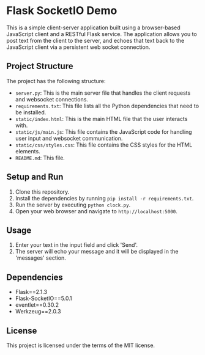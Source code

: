 # Flask SocketIO Demo

This is a simple client-server application built using a browser-based JavaScript client and a RESTful Flask service. The application allows you to post text from the client to the server, and echoes that text back to the JavaScript client via a persistent web socket connection.

## Project Structure

The project has the following structure:

- `server.py`: This is the main server file that handles the client requests and websocket connections.
- `requirements.txt`: This file lists all the Python dependencies that need to be installed.
- `static/index.html`: This is the main HTML file that the user interacts with.
- `static/js/main.js`: This file contains the JavaScript code for handling user input and websocket communication.
- `static/css/styles.css`: This file contains the CSS styles for the HTML elements.
- `README.md`: This file.

## Setup and Run

1. Clone this repository.
2. Install the dependencies by running `pip install -r requirements.txt`.
3. Run the server by executing `python clock.py`.
4. Open your web browser and navigate to `http://localhost:5000`.

## Usage

1. Enter your text in the input field and click 'Send'.
2. The server will echo your message and it will be displayed in the 'messages' section.

## Dependencies

- Flask==2.1.3
- Flask-SocketIO==5.0.1
- eventlet==0.30.2
- Werkzeug==2.0.3

## License

This project is licensed under the terms of the MIT license.
